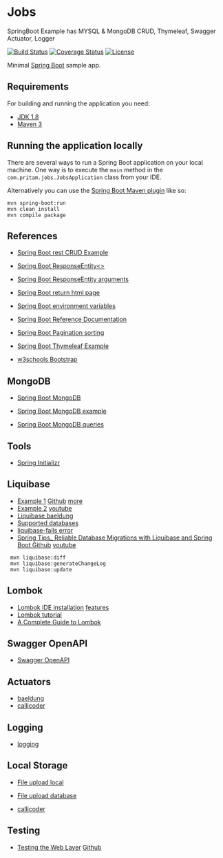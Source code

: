 # Jobs
SpringBoot Example has MYSQL &amp; MongoDB CRUD, Thymeleaf, Swagger Actuator, Logger

[![Build Status](https://travis-ci.org/pritamkhose/jobs.svg?branch=master)](https://travis-ci.org/pritamkhose/jobs)
[![Coverage Status](https://coveralls.io/repos/github/pritamkhose/jobs/badge.svg?branch=master)](https://coveralls.io/github/pritamkhose/jobs?branch=main)
[![License](http://img.shields.io/:license-apache-blue.svg)](http://www.apache.org/licenses/LICENSE-2.0.html)

Minimal [Spring Boot](http://projects.spring.io/spring-boot/) sample app.

## Requirements

For building and running the application you need:

- [JDK 1.8](http://www.oracle.com/technetwork/java/javase/downloads/jdk8-downloads-2133151.html)
- [Maven 3](https://maven.apache.org)

## Running the application locally

There are several ways to run a Spring Boot application on your local machine. One way is to execute the `main` method in the `com.pritam.jobs.JobsApplication` class from your IDE.

Alternatively you can use the [Spring Boot Maven plugin](https://docs.spring.io/spring-boot/docs/current/reference/html/build-tool-plugins-maven-plugin.html) like so:

```shell
mvn spring-boot:run
mvn clean install
mvn compile package
```


## References
* [Spring Boot rest CRUD Example](https://stackoverflow.com/questions/28228068/spring-boot-full-rest-crud-example)

* [Spring Boot ResponseEntity<>](https://stackoverflow.com/questions/44497859/is-it-better-to-pass-back-string-or-object-in-the-responseentity)

* [Spring Boot ResponseEntity arguments](https://stackoverflow.com/questions/56780107/cannot-infer-type-arguments-for-responseentity)

* [Spring Boot return html page](https://stackoverflow.com/questions/38700790/how-to-return-a-html-page-from-a-restful-controller-in-spring-boot)

* [Spring Boot environment variables](https://stackoverflow.com/questions/42426438/how-to-set-system-environment-variables-in-applicaton-properties-the-12-factor-w)

* [Spring Boot Reference Documentation](https://docs.spring.io/spring-boot/docs/current/reference/html/index.html)

* [Spring Boot Pagination sorting](https://howtodoinjava.com/spring-boot2/pagination-sorting-example)

* [Spring Boot Thymeleaf Example](https://github.com/eugenp/tutorials/tree/master/spring-boot-modules/spring-boot-crud)

* [w3schools Bootstrap](https://www.w3schools.com/bootstrap/bootstrap_buttons.asp)

## MongoDB
* [Spring Boot MongoDB](https://www.journaldev.com/18156/spring-boot-mongodb)

* [Spring Boot MongoDB example](https://www.codementor.io/gtommee97/rest-api-java-spring-boot-and-mongodb-j7nluip8d)

* [Spring Boot MongoDB queries](https://www.baeldung.com/queries-in-spring-data-mongodb)
	

## Tools
* [Spring Initializr](https://start.spring.io/)

## Liquibase
* [Example 1](https://docs.liquibase.com/tools-integrations/springboot/using-springboot-with-maven.html) [Github](https://github.com/serlesen/backend-social-network/tree/chapter_6) [more](https://docs.liquibase.com/change-types/sql.html)
* [Example 2](https://github.com/serlesen/backend-social-network) [youtube](https://www.youtube.com/watch?v=uegLZi7-sGc)
* [Liquibase baeldung](https://www.baeldung.com/liquibase-refactor-schema-of-java-app)
* [Supported databases](https://www.liquibase.org/get-started/databases)
* [liquibase-fails error](https://stackoverflow.com/questions/32350054/liquibase-fails-if-computer-is-not-connected-to-internet)
* [Spring Tips_ Reliable Database Migrations with Liquibase and Spring Boot Github](https://github.com/spring-tips/liquibase/blob/master/script.md) [youtube](https://www.youtube.com/watch?v=YhicwD489xQ)
```shell
 mvn liquibase:diff
 mvn liquibase:generateChangeLog
 mvn liquibase:update
```

## Lombok
* [Lombok IDE installation](https://www.baeldung.com/lombok-ide) [features](https://projectlombok.org/features/all)
* [Lombok tutorial](https://medium.com/@udith.indrakantha/say-bye-bye-to-annoying-getters-setters-shorten-your-java-code-with-lombok-d656ae66e163)
* [A Complete Guide to Lombok](https://auth0.com/blog/a-complete-guide-to-lombok/)

## Swagger OpenAPI
* [Swagger OpenAPI](https://www.baeldung.com/spring-rest-openapi-documentation)

## Actuators
* [baeldung](https://www.baeldung.com/spring-boot-actuators)
* [callicoder](https://www.callicoder.com/spring-boot-actuator/)

## Logging
* [logging](https://www.baeldung.com/spring-boot-logging)

## Local Storage
* [File upload local](https://www.bezkoder.com/spring-boot-file-upload/)

* [File upload database](https://www.bezkoder.com/spring-boot-upload-file-database/)

* [callicoder](https://www.callicoder.com/spring-boot-file-upload-download-rest-api-example/)

## Testing
* [Testing the Web Layer](https://spring.io/guides/gs/testing-web/) [Github](https://github.com/spring-guides/gs-testing-web/tree/main/complete)